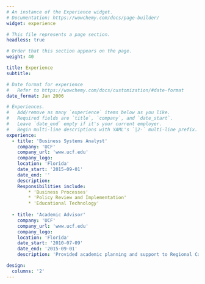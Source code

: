 ```yaml
---
# An instance of the Experience widget.
# Documentation: https://wowchemy.com/docs/page-builder/
widget: experience

# This file represents a page section.
headless: true

# Order that this section appears on the page.
weight: 40

title: Experience
subtitle:

# Date format for experience
#   Refer to https://wowchemy.com/docs/customization/#date-format
date_format: Jan 2006

# Experiences.
#   Add/remove as many `experience` items below as you like.
#   Required fields are `title`, `company`, and `date_start`.
#   Leave `date_end` empty if it's your current employer.
#   Begin multi-line descriptions with YAML's `|2-` multi-line prefix.
experience:
  - title: 'Business Systems Analyst' 
    company: 'UCF'
    company_url: 'www.ucf.edu'
    company_logo: 
    location: 'Florida'
    date_start: '2015-09-01'
    date_end: ''
    description:
    Responsibilities include:
        * 'Business Processes'
        * 'Policy Review and Implementation'
        * 'Educational Technology'
        
  - title: 'Academic Advisor'
    company: 'UCF'
    company_url: 'www.ucf.edu'
    company_logo: 
    location: 'Florida'
    date_start: '2010-07-09'
    date_end: '2015-09-01'
    description: 'Provided academic planning and support to Regional Campuses students'  

design:
  columns: '2'
---
```

